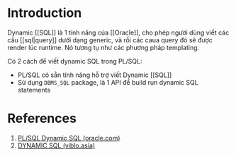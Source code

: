 ---
---

# Introduction

Dynamic [[SQL]] là 1 tính năng của [[Oracle]], cho phép người dùng viết các câu [[sql|query]] dưới dạng generic, và rồi các caua query đó sẽ được render lúc runtime. Nó tương tụ như các phương pháp templating.

Có 2 cách để viết dynamic SQL trong PL/SQL:
- PL/SQL có sẵn tính năng hỗ trợ viết Dynamic [[SQL]]
- Sử dụng `DBMS_SQL` package, là 1 API để build run dynamic SQL statements

# References

1. [PL/SQL Dynamic SQL (oracle.com)](https://docs.oracle.com/en/database/oracle/oracle-database/21/lnpls/dynamic-sql.html#GUID-7E2F596F-9CA3-4DC8-8333-0C117962DB73)
2. [DYNAMIC SQL (viblo.asia)](https://viblo.asia/p/dynamic-sql-RnB5pNAYZPG)